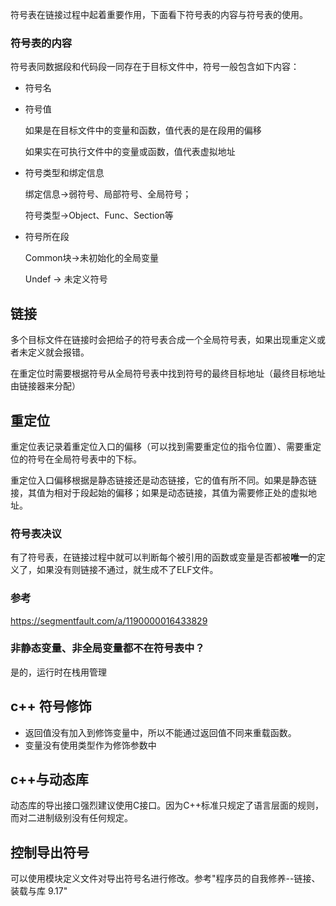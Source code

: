 符号表在链接过程中起着重要作用，下面看下符号表的内容与符号表的使用。

### 符号表的内容

符号表同数据段和代码段一同存在于目标文件中，符号一般包含如下内容：

- 符号名

- 符号值

  如果是在目标文件中的变量和函数，值代表的是在段用的偏移

  如果实在可执行文件中的变量或函数，值代表虚拟地址

- 符号类型和绑定信息

  绑定信息->弱符号、局部符号、全局符号；

  符号类型->Object、Func、Section等

- 符号所在段

  Common块->未初始化的全局变量

  Undef -> 未定义符号

## 链接

多个目标文件在链接时会把给子的符号表合成一个全局符号表，如果出现重定义或者未定义就会报错。

在重定位时需要根据符号从全局符号表中找到符号的最终目标地址（最终目标地址由链接器来分配）

## 重定位

重定位表记录着重定位入口的偏移（可以找到需要重定位的指令位置）、需要重定位的符号在全局符号表中的下标。

重定位入口偏移根据是静态链接还是动态链接，它的值有所不同。如果是静态链接，其值为相对于段起始的偏移；如果是动态链接，其值为需要修正处的虚拟地址。

### 符号表决议

有了符号表，在链接过程中就可以判断每个被引用的函数或变量是否都被**唯一**的定义了，如果没有则链接不通过，就生成不了ELF文件。

### 参考

https://segmentfault.com/a/1190000016433829

### 非静态变量、非全局变量都不在符号表中？

是的，运行时在栈用管理

## c++ 符号修饰

- 返回值没有加入到修饰变量中，所以不能通过返回值不同来重载函数。
- 变量没有使用类型作为修饰参数中

## c++与动态库

动态库的导出接口强烈建议使用C接口。因为C++标准只规定了语言层面的规则，而对二进制级别没有任何规定。

## 控制导出符号

可以使用模块定义文件对导出符号名进行修改。参考"程序员的自我修养--链接、装载与库 9.17"

